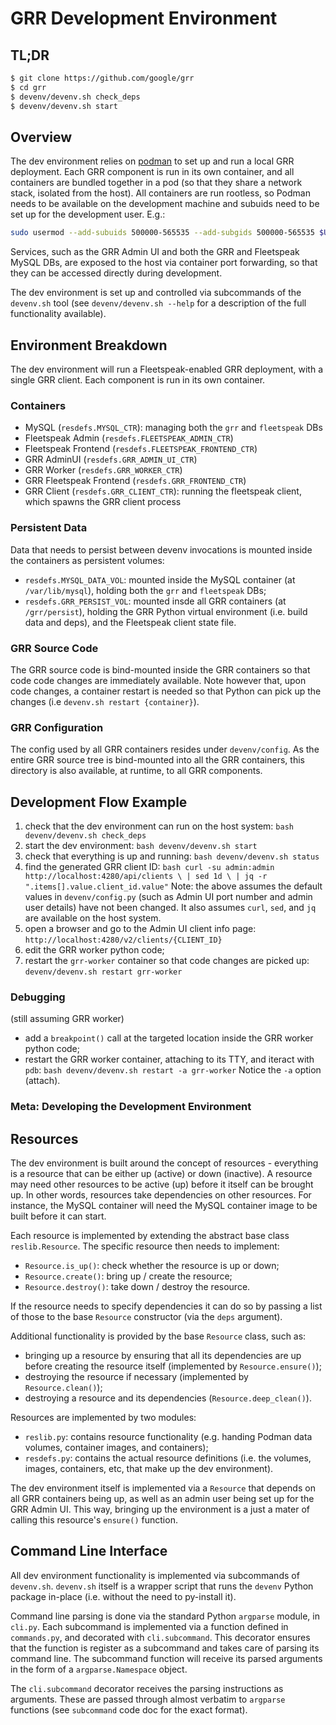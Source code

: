 # GRR Development Environment

## TL;DR

```bash
$ git clone https://github.com/google/grr
$ cd grr
$ devenv/devenv.sh check_deps
$ devenv/devenv.sh start
```

## Overview

The dev environment relies on [podman](https://podman.io) to set up and run a
local GRR deployment. Each GRR component is run in its own container, and all
containers are bundled together in a pod (so that they share a network stack,
isolated from the host). All containers are run rootless, so Podman needs to be
available on the development machine and subuids need to be set up for the
development user. E.g.:

```bash
sudo usermod --add-subuids 500000-565535 --add-subgids 500000-565535 $USER
```

Services, such as the GRR Admin UI and both the GRR and Fleetspeak MySQL DBs,
are exposed to the host via container port forwarding, so that they can be
accessed directly during development.

The dev environment is set up and controlled via subcommands of the `devenv.sh`
tool (see `devenv/devenv.sh --help` for a description of the full functionality
available).

## Environment Breakdown

The dev environment will run a Fleetspeak-enabled GRR deployment, with a single
GRR client. Each component is run in its own container.

### Containers

- MySQL (`resdefs.MYSQL_CTR`): managing both the `grr` and `fleetspeak` DBs
- Fleetspeak Admin (`resdefs.FLEETSPEAK_ADMIN_CTR`)
- Fleetspeak Frontend (`resdefs.FLEETSPEAK_FRONTEND_CTR`)
- GRR AdminUI (`resdefs.GRR_ADMIN_UI_CTR`)
- GRR Worker (`resdefs.GRR_WORKER_CTR`)
- GRR Fleetspeak Frontend (`resdefs.GRR_FRONTEND_CTR`)
- GRR Client (`resdefs.GRR_CLIENT_CTR`): running the fleetspeak client, which
  spawns the GRR client process

### Persistent Data

Data that needs to persist between devenv invocations is mounted inside the
containers as persistent volumes:
- `resdefs.MYSQL_DATA_VOL`: mounted inside the MySQL container (at
  `/var/lib/mysql`), holding both the `grr` and `fleetspeak` DBs;
- `resdefs.GRR_PERSIST_VOL`: mounted insde all GRR containers (at
  `/grr/persist`), holding the GRR Python virtual environment (i.e. build data
  and deps), and the Fleetspeak client state file.

### GRR Source Code

The GRR source code is bind-mounted inside the GRR containers so that code code
changes are immediately available. Note however that, upon code changes, a
container restart is needed so that Python can pick up the changes (i.e
`devenv.sh restart {container}`).

### GRR Configuration

The config used by all GRR containers resides under `devenv/config`. As the
entire GRR source tree is bind-mounted into all the GRR containers, this
directory is also available, at runtime, to all GRR components.

## Development Flow Example

1.  check that the dev environment can run on the host system: `bash
    devenv/devenv.sh check_deps`
2.  start the dev environment: `bash devenv/devenv.sh start`
3.  check that everything is up and running: `bash devenv/devenv.sh status`
4.  find the generated GRR client ID: `bash curl -su admin:admin
    http://localhost:4280/api/clients \ | sed 1d \ | jq -r
    ".items[].value.client_id.value"` Note: the above assumes the default values
    in `devenv/config.py` (such as Admin UI port number and admin user details)
    have not been changed. It also assumes `curl`, `sed`, and `jq` are available
    on the host system.
5.  open a browser and go to the Admin UI client info page:
    `http://localhost:4280/v2/clients/{CLIENT_ID}`
6.  edit the GRR worker python code;
7.  restart the `grr-worker` container so that code changes are picked up:
    `devenv/devenv.sh restart grr-worker`

### Debugging

(still assuming GRR worker)

- add a `breakpoint()` call at the targeted location inside the GRR worker
  python code;
- restart the GRR worker container, attaching to its TTY, and iteract with
  `pdb`: `bash devenv/devenv.sh restart -a grr-worker` Notice the `-a` option
  (attach).

### Meta: Developing the Development Environment

## Resources

The dev environment is built around the concept of resources - everything is a
resource that can be either up (active) or down (inactive). A resource may need
other resources to be active (up) before it itself can be brought up. In other
words, resources take dependencies on other resources. For instance, the MySQL
container will need the MySQL container image to be built before it can start.

Each resource is implemented by extending the abstract base class
`reslib.Resource`. The specific resource then needs to implement:

- `Resource.is_up()`: check whether the resource is up or down;
- `Resource.create()`: bring up / create the resource;
- `Resource.destroy()`: take down / destroy the resource.

If the resource needs to specify dependencies it can do so by passing a list of
those to the base `Resource` constructor (via the `deps` argument).

Additional functionality is provided by the base `Resource` class, such as:

- bringing up a resource by ensuring that all its dependencies are up before
  creating the resource itself (implemented by `Resource.ensure()`);
- destroying the resource if necessary (implemented by `Resource.clean()`);
- destroying a resource and its dependencies (`Resource.deep_clean()`).

Resources are implemented by two modules:

- `reslib.py`: contains resource functionality (e.g. handing Podman data
  volumes, container images, and containers);
- `resdefs.py`: contains the actual resource definitions (i.e. the volumes,
  images, containers, etc, that make up the dev environment).

The dev environment itself is implemented via a `Resource` that depends on all
GRR containers being up, as well as an admin user being set up for the GRR Admin
UI. This way, bringing up the environment is a just a mater of calling this
resource's `ensure()` function.

## Command Line Interface

All dev environment functionality is implemented via subcommands of `devenv.sh`.
`devenv.sh` itself is a wrapper script that runs the `devenv` Python package
in-place (i.e. without the need to py-install it).

Command line parsing is done via the standard Python `argparse` module, in
`cli.py`. Each subcommand is implemented via a function defined in `commands.py`,
and decorated with `cli.subcommand`. This decorator ensures that the function is
register as a subcommand and takes care of parsing its command line. The
subcommand function will receive its parsed arguments in the form of a
`argparse.Namespace` object.

The `cli.subcommand` decorator receives the parsing instructions as arguments.
These are passed through almost verbatim to `argparse` functions (see
`subcommand` code doc for the exact format).
